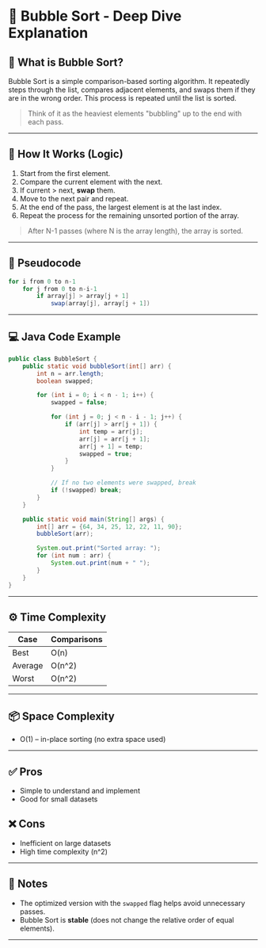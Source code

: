 # 🧠 Bubble Sort - Deep Dive Explanation

## 🧾 What is Bubble Sort?
Bubble Sort is a simple comparison-based sorting algorithm. It repeatedly steps through the list, compares adjacent elements, and swaps them if they are in the wrong order. This process is repeated until the list is sorted.

> Think of it as the heaviest elements "bubbling" up to the end with each pass.

---

## 🧮 How It Works (Logic)
1. Start from the first element.
2. Compare the current element with the next.
3. If current > next, **swap** them.
4. Move to the next pair and repeat.
5. At the end of the pass, the largest element is at the last index.
6. Repeat the process for the remaining unsorted portion of the array.

> After N-1 passes (where N is the array length), the array is sorted.

---

## 🔁 Pseudocode
```java
for i from 0 to n-1
    for j from 0 to n-i-1
        if array[j] > array[j + 1]
            swap(array[j], array[j + 1])
```

---

## 💻 Java Code Example
```java
public class BubbleSort {
    public static void bubbleSort(int[] arr) {
        int n = arr.length;
        boolean swapped;

        for (int i = 0; i < n - 1; i++) {
            swapped = false;

            for (int j = 0; j < n - i - 1; j++) {
                if (arr[j] > arr[j + 1]) {
                    int temp = arr[j];
                    arr[j] = arr[j + 1];
                    arr[j + 1] = temp;
                    swapped = true;
                }
            }

            // If no two elements were swapped, break
            if (!swapped) break;
        }
    }

    public static void main(String[] args) {
        int[] arr = {64, 34, 25, 12, 22, 11, 90};
        bubbleSort(arr);

        System.out.print("Sorted array: ");
        for (int num : arr) {
            System.out.print(num + " ");
        }
    }
}
```

---

## ⚙️ Time Complexity
| Case       | Comparisons |
|------------|-------------|
| Best       | O(n)        | (when already sorted)
| Average    | O(n^2)      |
| Worst      | O(n^2)      |

---

## 📦 Space Complexity
- O(1) – in-place sorting (no extra space used)

---

## ✅ Pros
- Simple to understand and implement
- Good for small datasets

## ❌ Cons
- Inefficient on large datasets
- High time complexity (n^2)

---

## 📌 Notes
- The optimized version with the `swapped` flag helps avoid unnecessary passes.
- Bubble Sort is **stable** (does not change the relative order of equal elements).

---
